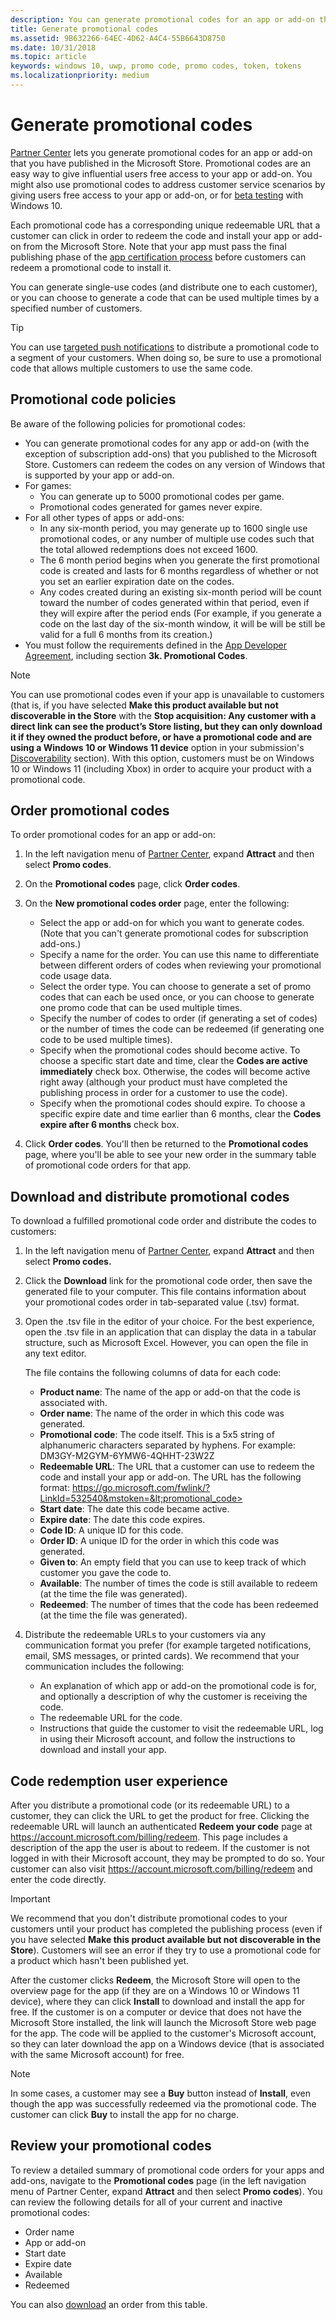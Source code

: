 ```yaml
---
description: You can generate promotional codes for an app or add-on that you have published in the Microsoft Store.
title: Generate promotional codes
ms.assetid: 9B632266-64EC-4D62-A4C4-55B6643D8750
ms.date: 10/31/2018
ms.topic: article
keywords: windows 10, uwp, promo code, promo codes, token, tokens
ms.localizationpriority: medium
---
```

# Generate promotional codes


[Partner Center](https://partner.microsoft.com/dashboard) lets you generate promotional codes for an app or add-on that you have published in the Microsoft Store. Promotional codes are an easy way to give influential users free access to your app or add-on. You might also use promotional codes to address customer service scenarios by giving users free access to your app or add-on, or for [beta testing](beta-testing-and-targeted-distribution.md) with Windows 10. 

Each promotional code has a corresponding unique redeemable URL that a customer can click in order to redeem the code and install your app or add-on from the Microsoft Store.  Note that your app must pass the final publishing phase of the [app certification process](the-app-certification-process.md) before customers can redeem a promotional code to install it.

You can generate single-use codes (and distribute one to each customer), or you can choose to generate a code that can be used multiple times by a specified number of customers.

> [!TIP]
> You can use [targeted push notifications](send-push-notifications-to-your-apps-customers.md) to distribute a promotional code to a segment of your customers. When doing so, be sure to use a promotional code that allows multiple customers to use the same code.


## Promotional code policies

Be aware of the following policies for promotional codes:

-   You can generate promotional codes for any app or add-on (with the exception of subscription add-ons) that you published to the Microsoft Store. Customers can redeem the codes on any version of Windows that is supported by your app or add-on.
-   For games:
    - You can generate up to 5000 promotional codes per game.
    - Promotional codes generated for games never expire.
- For all other types of apps or add-ons:
    - In any six-month period, you may generate up to 1600 single use promotional codes, or any number of multiple use codes such that the total allowed redemptions does not exceed 1600.
    - The 6 month period begins when you generate the first promotional code is created and lasts for 6 months regardless of whether or not you set an earlier expiration date on the codes.
    - Any codes created during an existing six-month period will be count toward the number of codes generated within that period, even if they will expire after the period ends (For example, if you generate a code on the last day of the six-month window, it will be will be still be valid for a full 6 months from its creation.)
-   You must follow the requirements defined in the [App Developer Agreement](/legal/windows/agreements/app-developer-agreement), including section **3k. Promotional Codes**.

> [!NOTE]
> You can use promotional codes even if your app is unavailable to customers (that is, if you have selected **Make this product available but not discoverable in the Store** with the **Stop acquisition: Any customer with a direct link can see the product’s Store listing, but they can only download it if they owned the product before, or have a promotional code and are using a Windows 10 or Windows 11 device** option in your submission's [Discoverability](choose-visibility-options.md#discoverability) section). With this option, customers must be on Windows 10 or Windows 11 (including Xbox) in order to acquire your product with a promotional code.


## Order promotional codes

To order promotional codes for an app or add-on:

1.  In the left navigation menu of [Partner Center](https://partner.microsoft.com/dashboard), expand **Attract** and then select **Promo codes**.

2.   On the **Promotional codes** page, click **Order codes**.

3.  On the **New promotional codes order** page, enter the following:
    -   Select the app or add-on for which you want to generate codes. (Note that you can't generate promotional codes for subscription add-ons.)
    -   Specify a name for the order. You can use this name to differentiate between different orders of codes when reviewing your promotional code usage data.
    -   Select the order type. You can choose to generate a set of promo codes that can each be used once, or you can choose to generate one promo code that can be used multiple times.
    -   Specify the number of codes to order (if generating a set of codes) or the number of times the code can be redeemed (if generating one code to be used multiple times).
    -   Specify when the promotional codes should become active. To choose a specific start date and time, clear the **Codes are active immediately** check box. Otherwise, the codes will become active right away (although your product must have completed the publishing process in order for a customer to use the code).
    -   Specify when the promotional codes should expire. To choose a specific expire date and time earlier than 6 months, clear the **Codes expire after 6 months** check box.

4.  Click **Order codes**. You'll then be returned to the **Promotional codes** page, where you'll be able to see your new order in the summary table of promotional code orders for that app.


## Download and distribute promotional codes

To download a fulfilled promotional code order and distribute the codes to customers:

1.  In the left navigation menu of [Partner Center](https://partner.microsoft.com/dashboard), expand **Attract** and then select **Promo codes.**
2.  Click the **Download** link for the promotional code order, then save the generated file to your computer. This file contains information about your promotional codes order in tab-separated value (.tsv) format.
3.  Open the .tsv file in the editor of your choice. For the best experience, open the .tsv file in an application that can display the data in a tabular structure, such as Microsoft Excel. However, you can open the file in any text editor.

    The file contains the following columns of data for each code:

    -   **Product name**: The name of the app or add-on that the code is associated with.
    -   **Order name**: The name of the order in which this code was generated.
    -   **Promotional code**: The code itself. This is a 5x5 string of alphanumeric characters separated by hyphens. For example: DM3GY-M2GYM-6YMW6-4QHHT-23W2Z
    -   **Redeemable URL**: The URL that a customer can use to redeem the code and install your app or add-on. The URL has the following format: https://go.microsoft.com/fwlink/?LinkId=532540&mstoken=&lt;promotional_code>
    -   **Start date**: The date this code became active.
    -   **Expire date**: The date this code expires.
    -   **Code ID**: A unique ID for this code.
    -   **Order ID**: A unique ID for the order in which this code was generated.
    -   **Given to**: An empty field that you can use to keep track of which customer you gave the code to.
    -   **Available**: The number of times the code is still available to redeem (at the time the file was generated).
    -   **Redeemed**: The number of times that the code has been redeemed (at the time the file was generated).

4.  Distribute the redeemable URLs to your customers via any communication format you prefer (for example targeted notifications, email, SMS messages, or printed cards). We recommend that your communication includes the following:
    -   An explanation of which app or add-on the promotional code is for, and optionally a description of why the customer is receiving the code.
    -   The redeemable URL for the code.
    -   Instructions that guide the customer to visit the redeemable URL, log in using their Microsoft account, and follow the instructions to download and install your app.


## Code redemption user experience

After you distribute a promotional code (or its redeemable URL) to a customer, they can click the URL to get the product for free. Clicking the redeemable URL will launch an authenticated **Redeem your code** page at <https://account.microsoft.com/billing/redeem>. This page includes a description of the app the user is about to redeem. If the customer is not logged in with their Microsoft account, they may be prompted to do so. Your customer can also visit <https://account.microsoft.com/billing/redeem> and enter the code directly.

> [!IMPORTANT]
> We recommend that you don't distribute promotional codes to your customers until your product has completed the publishing process (even if you have selected **Make this product available but not discoverable in the Store**). Customers will see an error if they try to use a promotional code for a product which hasn't been published yet.

After the customer clicks **Redeem**, the Microsoft Store will open to the overview page for the app (if they are on a Windows 10 or Windows 11 device), where they can click **Install** to download and install the app for free. If the customer is on a computer or device that does not have the Microsoft Store installed, the link will launch the Microsoft Store web page for the app. The code will be applied to the customer's Microsoft account, so they can later download the app on a Windows device (that is associated with the same Microsoft account) for free.

> [!NOTE]
> In some cases, a customer may see a **Buy** button instead of **Install**, even though the app was successfully redeemed via the promotional code. The customer can click **Buy** to install the app for no charge.


## Review your promotional codes

To review a detailed summary of promotional code orders for your apps and add-ons, navigate to the **Promotional codes** page (in the left navigation menu of Partner Center, expand **Attract** and then select **Promo codes**). You can review the following details for all of your current and inactive promotional codes:
-   Order name
-   App or add-on
-   Start date
-   Expire date
-   Available
-   Redeemed

You can also [download](#download-and-distribute-promotional-codes) an order from this table.

 
